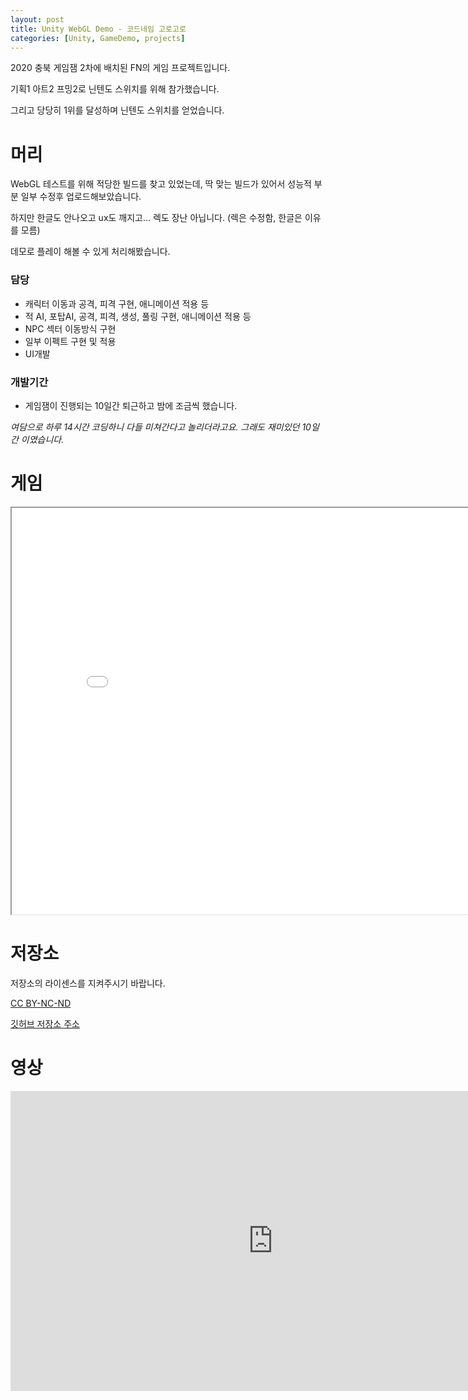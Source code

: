 ```yaml
---
layout: post
title: Unity WebGL Demo - 코드네임 고로고로
categories: [Unity, GameDemo, projects]
---
```


2020 충북 게임잼 2차에 배치된 FN의 게임 프로젝트입니다.

기획1 아트2 프밍2로 닌텐도 스위치를 위해 참가했습니다.

그리고 당당히 1위를 달성하며 닌텐도 스위치를 얻었습니다.

# 머리

WebGL 테스트를 위해 적당한 빌드를 찾고 있었는데, 딱 맞는 빌드가 있어서 성능적 부분 일부 수정후 업로드해보았습니다.

하지만 한글도 안나오고 ux도 깨지고… 렉도 장난 아닙니다. (렉은 수정함, 한글은 이유를 모름)

데모로 플레이 해볼 수 있게 처리해봤습니다.

### 담당

- 캐릭터 이동과 공격, 피격 구현, 애니메이션 적용 등
- 적 AI, 포탑AI, 공격, 피격, 생성, 풀링 구현, 애니메이션 적용 등
- NPC 섹터 이동방식 구현 
- 일부 이펙트 구현 및 적용
- UI개발

### 개발기간

- 게임잼이 진행되는 10일간 퇴근하고 밤에 조금씩 했습니다.

*여담으로 하루 14시간 코딩하니 다들 미쳐간다고 놀리더라고요. 그래도 재미있던 10일간 이였습니다.*

# 게임

<div style="text-align: center;">
    <iframe src="/unity/fn/index.html" width="840" height="650"></iframe>
</div>


# 저장소 

저장소의 라이센스를 지켜주시기 바랍니다. 


[CC BY-NC-ND](https://creativecommons.org/licenses/by-nc-nd/4.0/deed.ko)

[깃허브 저장소 주소](https://github.com/ashuatz/ForNintendo)

# 영상

<div style="text-align: center;">
    <iframe width="840" height="480" src="https://www.youtube.com/embed/iBLdGWKnX94" title="팀 FN 코드네임 고로고로 플레이영상" frameborder="0" allow="accelerometer; autoplay; clipboard-write; encrypted-media; gyroscope; picture-in-picture; web-share" referrerpolicy="strict-origin-when-cross-origin" allowfullscreen>
    </iframe>

</div>